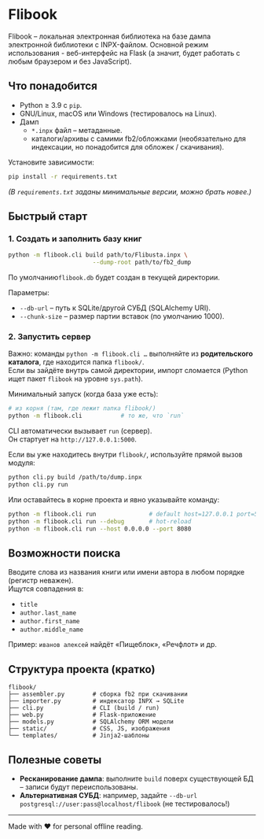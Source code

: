 # Flibook

Flibook – локальная электронная библиотека на базе дампа электронной библиотеки с INPX-файлом.
Основной режим использования - веб-интерфейс на Flask (а значит, будет работать с любым браузером и без JavaScript).

## Что понадобится

* Python ≥ 3.9 с `pip`.
* GNU/Linux, macOS или Windows (тестировалось на Linux).
* Дамп
  * `*.inpx` файл – метаданные.
  * каталоги/архивы с самими fb2/обложками (необязательно для индексации, но понадобится для обложек / скачивания).

Установите зависимости:

```bash
pip install -r requirements.txt
```

*(В `requirements.txt` заданы минимальные версии, можно брать новее.)*

## Быстрый старт

### 1. Создать и заполнить базу книг

```bash
python -m flibook.cli build path/to/Flibusta.inpx \
                        --dump-root path/to/fb2_dump
```

По умолчанию`flibook.db` будет создан в текущей директории.

Параметры:

* `--db-url` – путь к SQLite/другой СУБД (SQLAlchemy URI).
* `--chunk-size` – размер партии вставок (по умолчанию 1000).

### 2. Запустить сервер

Важно: команды `python -m flibook.cli …` выполняйте из **родительского каталога**, где находится папка `flibook/`.  
Если вы зайдёте внутрь самой директории, импорт сломается (Python ищет пакет `flibook` на уровне `sys.path`).

Минимальный запуск (когда база уже есть):

```bash
# из корня (там, где лежит папка flibook/)
python -m flibook.cli           # то же, что `run`
```

CLI автоматически вызывает `run` (cервер).  
Он стартует на `http://127.0.0.1:5000`.

Если вы уже находитесь внутри `flibook/`, используйте прямой вызов модуля:

```bash
python cli.py build /path/to/dump.inpx
python cli.py run
```

Или оставайтесь в корне проекта и явно указывайте команду:

```bash
python -m flibook.cli run               # default host=127.0.0.1 port=5000
python -m flibook.cli run --debug       # hot-reload
python -m flibook.cli run --host 0.0.0.0 --port 8080
```

## Возможности поиска

Вводите слова из названия книги или имени автора в любом порядке (регистр неважен).  
Ищутся совпадения в:

* `title`
* `author.last_name`
* `author.first_name`
* `author.middle_name`

Пример: `иванов алексей` найдёт «Пищеблок», «Речфлот» и др.

## Структура проекта (кратко)

```
flibook/
├── assembler.py        # сборка fb2 при скачивании
├── importer.py         # индексатор INPX → SQLite
├── cli.py              # CLI (build / run)
├── web.py              # Flask-приложение
├── models.py           # SQLAlchemy ORM модели
├── static/             # CSS, JS, изображения
└── templates/          # Jinja2-шаблоны
```

## Полезные советы

* **Ресканирование дампа**: выполните `build` поверх существующей БД – записи будут переиспользованы.
* **Альтернативная СУБД**: например, задайте `--db-url postgresql://user:pass@localhost/flibook` (не тестировалось!)

---

Made with ❤︎ for personal offline reading.
